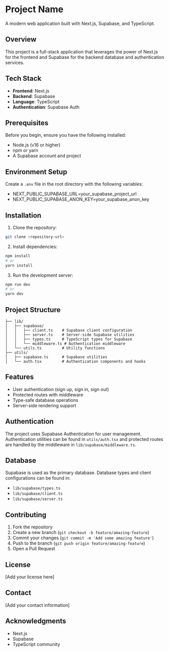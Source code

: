 # Project Name

A modern web application built with Next.js, Supabase, and TypeScript.

## Overview

This project is a full-stack application that leverages the power of Next.js for the frontend and Supabase for the backend database and authentication services.

## Tech Stack

- **Frontend**: Next.js
- **Backend**: Supabase
- **Language**: TypeScript
- **Authentication**: Supabase Auth

## Prerequisites

Before you begin, ensure you have the following installed:

- Node.js (v16 or higher)
- npm or yarn
- A Supabase account and project

## Environment Setup

Create a `.env` file in the root directory with the following variables:

- NEXT_PUBLIC_SUPABASE_URL=your_supabase_project_url
- NEXT_PUBLIC_SUPABASE_ANON_KEY=your_supabase_anon_key

## Installation

1. Clone the repository:

```bash
git clone <repository-url>
```

2. Install dependencies:

```bash
npm install
# or
yarn install
```

3. Run the development server:

```bash
npm run dev
# or
yarn dev
```

## Project Structure

```
├── lib/
│   ├── supabase/
│   │   ├── client.ts    # Supabase client configuration
│   │   ├── server.ts    # Server-side Supabase utilities
│   │   ├── types.ts     # TypeScript types for Supabase
│   │   └── middleware.ts # Authentication middleware
│   └── utils.ts         # Utility functions
├── utils/
│   ├── supabase.ts      # Supabase utilities
│   └── auth.tsx         # Authentication components and hooks
```

## Features

- User authentication (sign up, sign in, sign out)
- Protected routes with middleware
- Type-safe database operations
- Server-side rendering support

## Authentication

The project uses Supabase Authentication for user management. Authentication utilities can be found in `utils/auth.tsx` and protected routes are handled by the middleware in `lib/supabase/middleware.ts`.

## Database

Supabase is used as the primary database. Database types and client configurations can be found in:

- `lib/supabase/types.ts`
- `lib/supabase/client.ts`
- `lib/supabase/server.ts`

## Contributing

1. Fork the repository
2. Create a new branch (`git checkout -b feature/amazing-feature`)
3. Commit your changes (`git commit -m 'Add some amazing feature'`)
4. Push to the branch (`git push origin feature/amazing-feature`)
5. Open a Pull Request

## License

[Add your license here]

## Contact

[Add your contact information]

## Acknowledgments

- Next.js
- Supabase
- TypeScript community
